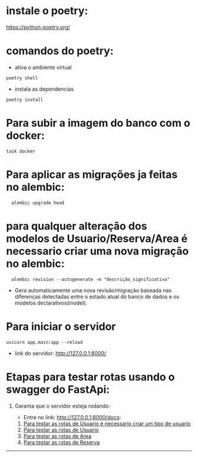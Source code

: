 # instale o poetry:

https://python-poetry.org/


# comandos do poetry:
- ativa o ambiente virtual
```
poetry shell 
```
- instala as dependencias
```
poetry install 
```


# Para subir a imagem do banco com o docker:

```
task docker
```

# Para aplicar as migrações ja feitas no alembic:

```
  alembic upgrade head
```

# para qualquer alteração dos modelos de Usuario/Reserva/Area é necessario criar uma nova migração no alembic:

```
  alembic revision --autogenerate -m "descrição_significativa"
```

- Gera automaticamente uma nova revisão/migração baseada nas diferenças detectadas entre o estado atual do banco de dados e os modelos declarativos(model).

# Para iniciar o servidor

```
uvicorn app.main:app --reload  
```

- link do servidor: http://127.0.0.1:8000/

# Etapas para testar rotas usando o swagger do FastApi:

1. Garanta que o servidor esteja rodando:

   - Entre no link: http://127.0.0.1:8000/docs:

   1. [Para testar as rotas de Usuario é necessario criar um tipo de usuario](test/swagger/tipo_usuario.md)
   2. [Para testar as rotas de Usuario](test/swagger/usuario.md)
   3. [Para testar as rotas de Area](test/swagger/area.md)
   4. [Para testar as rotas de Reserva](test/swagger/reserva.md)


---

